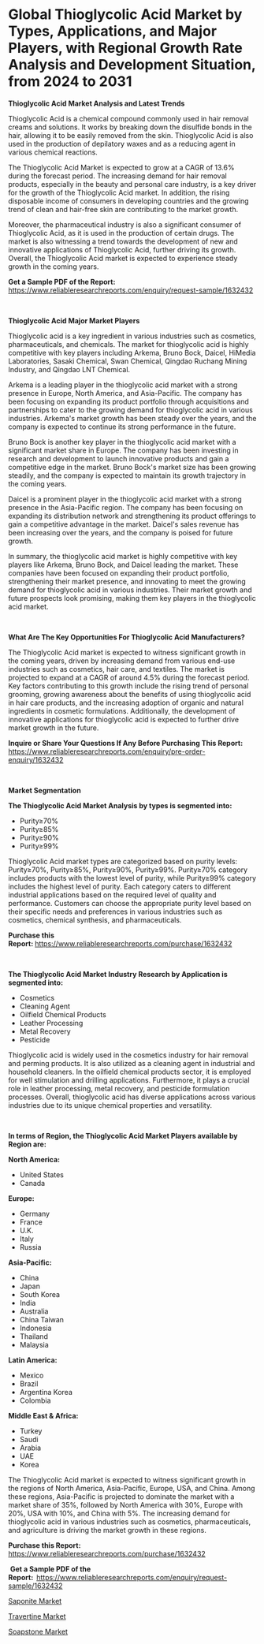 <p><h1>Global Thioglycolic Acid Market by Types, Applications, and Major Players, with Regional Growth Rate Analysis and Development Situation, from 2024 to 2031</h1></p><p><strong>Thioglycolic Acid Market Analysis and Latest Trends</strong></p>
<p><p>Thioglycolic Acid is a chemical compound commonly used in hair removal creams and solutions. It works by breaking down the disulfide bonds in the hair, allowing it to be easily removed from the skin. Thioglycolic Acid is also used in the production of depilatory waxes and as a reducing agent in various chemical reactions.</p><p>The Thioglycolic Acid Market is expected to grow at a CAGR of 13.6% during the forecast period. The increasing demand for hair removal products, especially in the beauty and personal care industry, is a key driver for the growth of the Thioglycolic Acid market. In addition, the rising disposable income of consumers in developing countries and the growing trend of clean and hair-free skin are contributing to the market growth.</p><p>Moreover, the pharmaceutical industry is also a significant consumer of Thioglycolic Acid, as it is used in the production of certain drugs. The market is also witnessing a trend towards the development of new and innovative applications of Thioglycolic Acid, further driving its growth. Overall, the Thioglycolic Acid market is expected to experience steady growth in the coming years.</p></p>
<p><strong>Get a Sample PDF of the Report:&nbsp;</strong> <a href="https://www.reliableresearchreports.com/enquiry/request-sample/1632432">https://www.reliableresearchreports.com/enquiry/request-sample/1632432</a></p>
<p>&nbsp;</p>
<p><strong>Thioglycolic Acid Major Market Players</strong></p>
<p><p>Thioglycolic acid is a key ingredient in various industries such as cosmetics, pharmaceuticals, and chemicals. The market for thioglycolic acid is highly competitive with key players including Arkema, Bruno Bock, Daicel, HiMedia Laboratories, Sasaki Chemical, Swan Chemical, Qingdao Ruchang Mining Industry, and Qingdao LNT Chemical.</p><p>Arkema is a leading player in the thioglycolic acid market with a strong presence in Europe, North America, and Asia-Pacific. The company has been focusing on expanding its product portfolio through acquisitions and partnerships to cater to the growing demand for thioglycolic acid in various industries. Arkema's market growth has been steady over the years, and the company is expected to continue its strong performance in the future.</p><p>Bruno Bock is another key player in the thioglycolic acid market with a significant market share in Europe. The company has been investing in research and development to launch innovative products and gain a competitive edge in the market. Bruno Bock's market size has been growing steadily, and the company is expected to maintain its growth trajectory in the coming years.</p><p>Daicel is a prominent player in the thioglycolic acid market with a strong presence in the Asia-Pacific region. The company has been focusing on expanding its distribution network and strengthening its product offerings to gain a competitive advantage in the market. Daicel's sales revenue has been increasing over the years, and the company is poised for future growth.</p><p>In summary, the thioglycolic acid market is highly competitive with key players like Arkema, Bruno Bock, and Daicel leading the market. These companies have been focused on expanding their product portfolio, strengthening their market presence, and innovating to meet the growing demand for thioglycolic acid in various industries. Their market growth and future prospects look promising, making them key players in the thioglycolic acid market.</p></p>
<p>&nbsp;</p>
<p><strong>What Are The Key Opportunities For Thioglycolic Acid Manufacturers?</strong></p>
<p><p>The Thioglycolic Acid market is expected to witness significant growth in the coming years, driven by increasing demand from various end-use industries such as cosmetics, hair care, and textiles. The market is projected to expand at a CAGR of around 4.5% during the forecast period. Key factors contributing to this growth include the rising trend of personal grooming, growing awareness about the benefits of using thioglycolic acid in hair care products, and the increasing adoption of organic and natural ingredients in cosmetic formulations. Additionally, the development of innovative applications for thioglycolic acid is expected to further drive market growth in the future.</p></p>
<p><strong>Inquire or Share Your Questions If Any Before Purchasing This Report:</strong> <a href="https://www.reliableresearchreports.com/enquiry/pre-order-enquiry/1632432">https://www.reliableresearchreports.com/enquiry/pre-order-enquiry/1632432</a></p>
<p>&nbsp;</p>
<p><strong>Market Segmentation</strong></p>
<p><strong>The Thioglycolic Acid Market Analysis by types is segmented into:</strong></p>
<p><ul><li>Purity≥70%</li><li>Purity≥85%</li><li>Purity≥90%</li><li>Purity≥99%</li></ul></p>
<p><p>Thioglycolic Acid market types are categorized based on purity levels: Purity≥70%, Purity≥85%, Purity≥90%, Purity≥99%. Purity≥70% category includes products with the lowest level of purity, while Purity≥99% category includes the highest level of purity. Each category caters to different industrial applications based on the required level of quality and performance. Customers can choose the appropriate purity level based on their specific needs and preferences in various industries such as cosmetics, chemical synthesis, and pharmaceuticals.</p></p>
<p><strong>Purchase this Report:&nbsp;</strong><a href="https://www.reliableresearchreports.com/purchase/1632432">https://www.reliableresearchreports.com/purchase/1632432</a></p>
<p>&nbsp;</p>
<p><strong>The Thioglycolic Acid Market Industry Research by Application is segmented into:</strong></p>
<p><ul><li>Cosmetics</li><li>Cleaning Agent</li><li>Oilfield Chemical Products</li><li>Leather Processing</li><li>Metal Recovery</li><li>Pesticide</li></ul></p>
<p><p>Thioglycolic acid is widely used in the cosmetics industry for hair removal and perming products. It is also utilized as a cleaning agent in industrial and household cleaners. In the oilfield chemical products sector, it is employed for well stimulation and drilling applications. Furthermore, it plays a crucial role in leather processing, metal recovery, and pesticide formulation processes. Overall, thioglycolic acid has diverse applications across various industries due to its unique chemical properties and versatility.</p></p>
<p>&nbsp;</p>
<p><strong>In terms of Region, the Thioglycolic Acid Market Players available by Region are:</strong></p>
<p>
    <p> <strong> North America: </strong>
        <ul>
            <li>United States</li>
            <li>Canada</li>
        </ul>
        </p> 
    <p> <strong> Europe: </strong>
        <ul>
            <li>Germany</li>
            <li>France</li>
            <li>U.K.</li>
            <li>Italy</li>
            <li>Russia</li>
        </ul>
        </p> 
    <p> <strong> Asia-Pacific: </strong>
        <ul>
            <li>China</li>
            <li>Japan</li>
            <li>South Korea</li>
            <li>India</li>
            <li>Australia</li>
            <li>China Taiwan</li>
            <li>Indonesia</li>
            <li>Thailand</li>
            <li>Malaysia</li>
        </ul>
        </p> 
    <p> <strong> Latin America: </strong>
        <ul>
            <li>Mexico</li>
            <li>Brazil</li>
            <li>Argentina Korea</li>
            <li>Colombia</li>
        </ul>
        </p> 
    <p> <strong> Middle East & Africa: </strong>
        <ul>
            <li>Turkey</li>
            <li>Saudi</li>
            <li>Arabia</li>
            <li>UAE</li>
            <li>Korea</li>
        </ul>
    </p>
    </p>
<p><p>The Thioglycolic Acid market is expected to witness significant growth in the regions of North America, Asia-Pacific, Europe, USA, and China. Among these regions, Asia-Pacific is projected to dominate the market with a market share of 35%, followed by North America with 30%, Europe with 20%, USA with 10%, and China with 5%. The increasing demand for thioglycolic acid in various industries such as cosmetics, pharmaceuticals, and agriculture is driving the market growth in these regions.</p></p>
<p><strong>Purchase this Report: </strong><a href="https://www.reliableresearchreports.com/purchase/1632432">https://www.reliableresearchreports.com/purchase/1632432</a></p>
<p>&nbsp;<strong>Get a Sample PDF of the Report:&nbsp;&nbsp;</strong><a href="https://www.reliableresearchreports.com/enquiry/request-sample/1632432">https://www.reliableresearchreports.com/enquiry/request-sample/1632432</a></p>
<p><strong></strong></p>
<p><p><a href="https://github.com/pjcfca/Market-Research-Report-List-1/blob/main/saponite-market.md">Saponite Market</a></p><p><a href="https://github.com/johnbach50/Market-Research-Report-List-2/blob/main/travertine-market.md">Travertine Market</a></p><p><a href="https://github.com/wusalecollins540tpqoz/Market-Research-Report-List-1/blob/main/soapstone-market.md">Soapstone Market</a></p></p>